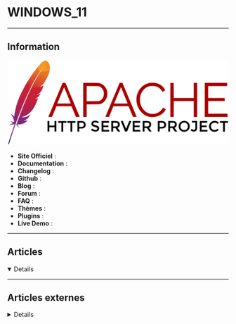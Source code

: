 # WINDOWS_11
----

## <i class="fa-solid fa-hashtag"></i> Information

![Logo](../../_media/apps/apache_http_server/apache_http_server_logo.svg ':size=250 :no-zoom')


> <i class="fa-solid fa-quote-left"></i>  <i class="fa-solid fa-quote-left fa-rotate-180"></i>


- <i class="fa-solid fa-globe"></i> **Site Officiel** : 
- <i class="fa-solid fa-book"></i> **Documentation** : 
- <i class="fa-solid fa-file-circle-question"></i> **Changelog** : 
- <i class="fa-brands fa-github"></i> **Github** : 
- <i class="fab fa-blogger-b"></i> **Blog** :
- <i class="fas fa-comments"></i> **Forum** :
- <i class="far fa-question-circle"></i> **FAQ** : 
- <i class="far fa-calendar-alt"></i> **Thèmes** : 
- <i class="fas fa-tools"></i> **Plugins** : 
- <i class="far fa-calendar-alt"></i> **Live Demo** : 

---

## <i class="fa-regular fa-newspaper"></i> Articles

<details open>

</details>

---

## <i class="fa-solid fa-glasses"></i> Articles externes

<details>

- [Réparer Windows 11 sans perdre ses données](https://lecrabeinfo.net/reparer-windows-11-sans-perdre-ses-donnees.html)
- [Mise à niveau Windows 10 vers Windows 11 sur un PC non compatible](https://www.it-connect.fr/mise-a-niveau-windows-10-vers-windows-11-sur-un-pc-non-compatible/)
- [Windows 11 : forcer la mise à jour 24H2 sur un PC non compatible](https://lecrabeinfo.net/windows-11-forcer-la-mise-a-jour-24h2-sur-un-pc-non-compatible.html)
- [Installer Windows 11 sur un PC non compatible (grâce à une simple ligne de commande !)](https://lecrabeinfo.net/installer-windows-11-sur-un-pc-non-compatible-grace-a-une-simple-ligne-de-commande.html)
- [Forcer la mise à niveau vers Windows 11 sur un PC non compatible](https://lecrabeinfo.net/forcer-la-mise-a-niveau-vers-windows-11-sur-un-pc-non-compatible.html)
- [Méthodes d’installation de Windows 11](https://support.microsoft.com/fr-fr/windows/m%C3%A9thodes-d-installation-de-windows-11-e0edbbfb-cfc5-4011-868b-2ce77ac7c70e)
- [Rufus : créer une clé USB de Windows 11 pour PC non compatibles (contourner TPM, CPU, compte Microsoft…)](https://lecrabeinfo.net/rufus-creer-une-cle-usb-de-windows-11-pour-pc-non-compatibles-contourner-tpm-cpu-compte-microsoft.html)
- [Win 11 FiX KiT : créer un ISO de Windows 11 24H2 pour les PC non compatibles](https://lecrabeinfo.net/win-11-fix-kit-creer-un-iso-de-windows-11-24h2-pour-les-pc-non-compatibles.html)
- [[Windows 11/10] Comment désactiver le démarrage rapide sous Windows](https://www.asus.com/fr/support/faq/1045548/)
- [Windows 11 : vous ne comprenez plus rien aux mises à jour ? Microsoft déploie (enfin) un guide pour y voir plus clair !](https://www.clubic.com/actualite-559308-windows-11-vous-ne-comprenez-plus-rien-aux-mises-a-jour-microsoft-deploie-enfin-un-guide-pour-y-voir-plus-clair.html)
- [Windows 11 24H2 : Microsoft ajoute un outil de récupération rapide pour les PC en panne de démarrage](https://www.clubic.com/actualite-559647-windows-11-24h2-microsoft-ajoute-un-outil-de-recuperation-rapide-pour-les-pc-en-panne-de-demarrage.html)
- [4 Ways to Access the Task Manager on Windows 11](https://www.makeuseof.com/how-to-access-task-manager-on-windows-11/)
- [9 Things to Do Before Updating to Windows 11](https://www.makeuseof.com/things-to-do-before-updating-to-windows-11/)
- [Back to Basics: How to change the default save location in Windows 11](https://www.ghacks.net/2021/10/28/back-to-basics-how-to-change-the-default-save-location-in-windows-11/)
- [Can Your PC Run Windows 11? Check These System Requirements](https://www.makeuseof.com/can-your-pc-run-windows-11/)
- [Comment définir Chrome par défaut sous Windows 11 ?](https://www.it-connect.fr/comment-definir-chrome-par-defaut-sous-windows-11/)
- [Comment installer Windows 11 sur un PC non compatible ?](https://www.it-connect.fr/comment-installer-windows-11-sur-un-pc-non-compatible/)
- [Comment télécharger l’image ISO de Windows 11 ?](https://www.it-connect.fr/comment-telecharger-limage-iso-de-windows-11/)
- [Comment télécharger l’image ISO de Windows 11 ?](https://www.it-connect.fr/comment-telecharger-limage-iso-de-windows-11/)
- [Create Windows 11 bootable USB drive with no TPM & no Secure Boot](https://www.how2shout.com/how-to/create-windows-11-bootable-usb-drive-with-no-tpm-no-secure-boot.html)
- [Download Official Windows 11 Enterprise VM image for VMWare, Hyper-V, VirtualBox & Parallels](https://www.how2shout.com/news/download-official-windows-11-enterprise-vm-image-for-vmware-hyper-v-virtualbox-parallels.html)
- [Finally, Download Windows 11 ISO from offcial Microsoft.com](https://www.how2shout.com/how-to/finally-download-windows-11-iso-from-offcial-microsoft-com.html)
- [Find out if your computer supports TPM](https://www.ghacks.net/2016/05/16/find-out-if-your-computer-supports-tpm/)
- [Here are all the wallpapers from Windows 11](https://www.ghacks.net/2021/06/20/here-are-all-the-wallpapers-from-windows-11/)
- [How Microsoft Is Fixing Windows Updates in Windows 11](https://www.makeuseof.com/microsoft-windows-11-fixing-windows-updates/)
- [How to Add Icons to the Desktop in Windows 11](https://www.makeuseof.com/how-to-add-icon-to-desktop-windows/)
- [How to Add or Remove Startup Programs in Windows 11](https://www.makeuseof.com/how-to-add-remove-startup-programs-windows-11/)
- [How to assign graphics performance preferences to Windows 11 programs](https://www.ghacks.net/2021/10/29/how-to-assign-graphics-performance-preferences-to-windows-11-programs/)
- [How to block the Windows 11 update](https://www.ghacks.net/2021/07/06/how-to-block-the-windows-11-update/)
- [How to change default programs on Windows 11](https://www.ghacks.net/2021/10/27/how-to-change-default-programs-on-windows-11/)
- [How to Change DNS Settings in Windows 11](https://www.makeuseof.com/change-dns-settings-windows-11/)
- [How to change network names on Windows 11](https://www.ghacks.net/2021/10/25/how-to-change-network-names-on-windows-11/)
- [How to change the Windows 11 taskbar size](https://www.ghacks.net/2021/06/30/how-to-change-the-windows-11-taskbar-size/)
- [How to check if Windows 11 is activated](https://www.ghacks.net/2021/10/25/how-to-check-if-windows-11-is-activated/)
- [How to Check the Build and Version of Windows 11](https://www.makeuseof.com/check-build-and-version-windows-11/)
- [How to Check Your TPM Version Before Upgrading to Windows 11](https://www.makeuseof.com/how-to-check-tpm-version-windows-11/)
- [How to Clean Install Windows 11](https://www.makeuseof.com/how-to-clean-install-windows-11/)
- [How to Create Virtual Desktops in Windows 11](https://www.makeuseof.com/how-to-create-virtual-desktops-in-windows-11/)
- [How to Customize Windows 11 with ThisIsWin11](https://www.makeuseof.com/how-to-customize-windows-11-with-thisiswin11/)
- [How to Downgrade From Windows 11 to Windows 10](https://www.makeuseof.com/windows-11-downgrade-to-windows-10/)
- [How to Download and Use the Windows 11 Wallpapers](https://www.makeuseof.com/download-windows-11-wallpapers/)
- [How to download Windows 11](https://www.ghacks.net/2021/10/05/how-to-download-windows-11/)
- [How to Dual Boot Windows 11 with Windows 10](https://www.makeuseof.com/windows-11-windows-10-dual-boot/)
- [How to enable the hidden Windows 11 administrator account](https://www.ghacks.net/2021/10/01/how-to-enable-the-hidden-windows-11-administrator-account/)
- [How to enable TPM 2.0 on your PC](https://www.ghacks.net/2021/09/12/find-out-if-your-pc-supports-tpm-2-0/)
- [How to Enable TPM and Secure Boot Before Upgrading to Windows 11](https://www.makeuseof.com/how-enable-tpm-secure-boot-before-upgrading-windows-11/)
- [How to enable Windows 11 Style Menus in Google Chrome](https://www.ghacks.net/2021/10/03/how-to-enable-windows-11-style-menus-in-google-chrome/)
- [How to Fix No Audio in Windows 11](https://www.makeuseof.com/fix-no-audio-windows-11/)
- [How to fix screen flickering in Windows 11](https://www.ghacks.net/2021/10/29/fix-screen-flickering-windows-11/)
- [How to Fix the "This PC Can't Run Windows 11 Error"](https://www.makeuseof.com/fix-this-pc-cant-run-windows-11-error/)
- [How to Fix the Windows 11 Installation Assistant Error 0x8007007f](https://www.makeuseof.com/how-to-fix-windows-11-installation-assistant-error-0x8007007f/)
- [How to hide Recommended items in Windows 11's Start Menu](https://www.ghacks.net/2021/08/16/how-to-hide-recommended-items-in-windows-11s-start-menu/)
- [How to install Android apps on Windows 11](https://www.ghacks.net/2021/10/25/how-to-install-android-apps-on-windows-11/)
- [How to install Windows 11 without TPM 2.0](https://www.ghacks.net/2021/10/05/how-to-install-windows-11-without-tpm-2-0/)
- [How to Make an Unsupported Windows 11 PC Compatible by Editing the Registry](https://www.makeuseof.com/how-to-make-unsupported-windows-11-pc-compatible/)
- [How to manage search indexing on Windows 11](https://www.ghacks.net/2021/10/26/how-to-manage-search-indexing-on-windows-11/)
- [How to Natively Convert HEIC Files in Windows 10 and 11](https://www.makeuseof.com/how-to-natively-convert-heic-windows-10-11/)
- [How to remove Chat from the taskbar in Windows 11 and hide the slider button from the Settings](https://www.ghacks.net/2021/10/22/how-to-remove-chat-in-windows-11/)
- [How to Remove the Chat Button From Windows 11 Taskbar](https://www.makeuseof.com/how-to-remove-chat-button-windows-11-taskbar/)
- [How to Reset Your Network Settings on Windows 11](https://www.makeuseof.com/reset-network-settings-windows-11/)
- [How to restore the classic File Explorer context menu in Windows 11](https://www.ghacks.net/2021/10/04/how-to-restore-the-classic-file-explorer-context-menu-in-windows-11/)
- [How to restore the Windows Photo Viewer in Windows 11](https://www.ghacks.net/2021/10/26/how-to-restore-the-windows-photo-viewer-in-windows-11/)
- [How to Set Up a VPN in Windows 11](https://www.makeuseof.com/how-to-set-up-vpn-windows-11/)
- [How to Set Up Accessibility Options on Windows 11](https://www.makeuseof.com/how-to-set-up-accessibility-options-windows-11/)
- [How to sign-in to Windows 11 automatically](https://www.ghacks.net/2021/10/10/how-to-sign-in-to-windows-11-automatically/)
- [How to Take Screenshots in Windows 11 Using Snip and Sketch](https://www.makeuseof.com/windows-11-take-screenshots-using-snip-and-sketch/)
- [How to Turn Fast Startup On or Off in Windows 11](https://www.makeuseof.com/windows-11-turn-on-or-off-fast-startup/)
- [How to uninstall Widgets in Windows 11](https://www.ghacks.net/2021/10/08/how-to-uninstall-widgets-in-windows-11/)
- [How to Upgrade to Windows 11 for Free Right Now](https://www.makeuseof.com/how-to-upgrade-to-windows-11-for-free-right-now/)
- [How to Use and Customize the Windows 11 Quick Settings Menu](https://www.makeuseof.com/windows-11-customize-quick-settings-menu/)
- [How to Use Bluetooth on Windows 11](https://www.makeuseof.com/windows-11-use-bluetooth/)
- [How to Use the New Windows 11 Focus Sessions](https://www.makeuseof.com/how-to-use-windows-11-focus-sessions/)
- [Is It Okay to Install Windows 11 on an Incompatible PC?](https://www.makeuseof.com/is-it-okay-install-windows-11-on-incompatible-pc/)
- [Is It Worth Upgrading to Windows 11?](https://www.makeuseof.com/is-it-worth-upgrading-to-windows-11/)
- [Is Windows 11 Free?](https://www.ghacks.net/2021/10/06/is-windows-11-free/)
- [Lancement de Windows 11 : quels sont les problèmes connus ?](https://www.it-connect.fr/lancement-de-windows-11-quels-sont-les-problemes-connus/)
- [Microsoft Is Auto-Installing PC Health Check on Windows 10: Here's What It Does](https://www.makeuseof.com/microsoft-auto-installing-windows-10-health-check/)
- [Microsoft Launches Windows 11: Here's How to Get It](https://www.makeuseof.com/microsoft-launches-windows-11-heres-how-to-get-it/)
- [Microsoft may adjust Windows 11 minimum system requirements](https://www.ghacks.net/2021/06/29/microsoft-may-adjust-windows-11-minimum-system-requirements/)
- [Microsoft posts instructions for upgrading to Windows 11 on unsupported PCs](https://www.ghacks.net/2021/10/06/microsoft-posts-instructions-for-upgrading-to-windows-11-on-unsupported-pcs/)
- [Microsoft publie les prérequis de Windows 11](https://www.it-connect.fr/microsoft-publie-les-prerequis-de-windows-11/)
- [Microsoft releases the first build of the Windows 11 Insider Preview to the Dev Channel, here's how to download it](https://www.ghacks.net/2021/06/29/microsoft-releases-the-first-build-of-the-windows-11-insider-preview-to-the-dev-channel-heres-how-to-download-it/)
- [Microsoft's Windows 11 compatibility app PC Health Check is available for everyone now](https://www.ghacks.net/2021/09/21/microsofts-windows-11-compatibility-app-pc-health-check-is-available-for-everyone-now/)
- [Mise à niveau de Windows 7 vers Windows 11 : ce ne sera pas simple !](https://www.it-connect.fr/mise-a-niveau-de-windows-7-vers-windows-11-ce-ne-sera-pas-simple/)
- [Mise à niveau Windows 10 vers Windows 11 sur un PC non compatible](https://www.it-connect.fr/mise-a-niveau-windows-10-vers-windows-11-sur-un-pc-non-compatible/)
- [Puce TPM 2.0 : à quoi ça sert ? comment l’activer sur son PC ?](https://www.it-connect.fr/puce-tpm-2-0-a-quoi-ca-sert-comment-lactiver-sur-son-pc/)
- [Say Goodbye to Blue Screen of Death (BSOD) errors in Windows 11](https://www.ghacks.net/2021/07/02/say-goodbye-to-blue-screen-of-death-bsod-errors-in-windows-11/)
- [Should You Upgrade to Windows 11 Immediately?](https://www.makeuseof.com/should-you-upgrade-to-windows-11-immediately/)
- [Téléchargement de Windows 11](https://www.microsoft.com/fr-fr/software-download/windows11)
- [Try this fix if you get "This pc can't run Windows 11" during setup](https://www.ghacks.net/2021/07/06/try-this-fix-if-you-get-this-pc-cant-run-windows-11-during-setup/)
- [Vérifiez si votre PC est compatible Windows 11 avec WhyNotWin11](https://www.it-connect.fr/verifiez-si-votre-pc-est-compatible-windows-11-avec-whynotwin11/)
- [Want to Switch Your Default Browser in Windows 11? Microsoft Just Made It Harder](https://www.makeuseof.com/switch-your-default-browser-in-windows-11/)
- [Want Windows 11 for Free? Here's What You Need](https://www.makeuseof.com/want-windows-11-for-free-heres-what-you-need/)
- [What DirectStorage Means for Windows 11 Gamers](https://www.makeuseof.com/what-directstorage-means-windows-11-gamers/)
- [What does "This PC doesn't currently meet all the system requirements for Windows 11" mean?](https://www.ghacks.net/2021/10/05/what-does-this-pc-doesnt-currently-meet-all-the-system-requirements-for-windows-11-mean/)
- [What is TPM and why does Windows 11 require it?](https://www.ghacks.net/2021/10/06/what-is-tpm-and-why-does-windows-11-require-it/)
- [What Is Virtualization Based Security in Windows?](https://www.makeuseof.com/what-is-virtualization-based-security-windows/)
- [When Can I Install Windows 11? Am I Eligible to Upgrade to Windows 11? Your Questions Answered.](https://www.makeuseof.com/when-can-i-install-windows-11/)
- [When will Windows 10 users be able to upgrade to Windows 11 for free? Microsoft confuses again](https://www.ghacks.net/2021/06/28/when-will-windows-10-users-be-able-to-upgrade-to-windows-11-for-free-microsoft-confuses-again/)
- [When You Will Be Able to Upgrade to Windows 11](https://www.makeuseof.com/when-you-can-upgrade-to-windows-11/)
- [WhyNotWin11](https://github.com/rcmaehl/WhyNotWin11)
- [Win11SysCheck and WhyNotWin11 tell you why your PC is incompatible with Windows 11](https://www.ghacks.net/2021/06/27/win11syscheck-and-whynotwin11-tell-you-why-your-pc-is-incompatible-with-windows-11/)
- [Windows 11 : comment supprimer le dossier Windows.old ?](https://www.it-connect.fr/windows-11-comment-supprimer-le-dossier-windows-old/)
- [Windows 11 : il n’est plus possible d’activer le menu Démarrer de Windows 10](https://www.it-connect.fr/windows-11-il-nest-plus-possible-dactiver-le-menu-demarrer-de-windows-10/)
- [Windows 11 : Microsoft sort un guide pour vous expliquer comment utiliser les passkeys](https://www.clubic.com/actualite-528993-windows-11-microsoft-sort-un-guide-vous-pour-vous-expliquer-comment-y-utiliser-les-passkeys.html)
- [Windows 11 et TPM 2.0 : comment l'activer pour éviter la panique ?](https://www.clubic.com/windows-os/actualite-376035-windows-11-et-tpm-2-0-comment-l-activer-pour-eviter-la-panique-.html?_ope=eyJndWlkIjoiMTNmOTVmMWQ3MTY4MWZmMDIxZjBlYzkyMzQ2NmFmNGYifQ%3D%3D)
- [Windows 11 Home vs. Pro: Which Is Best for You?](https://www.makeuseof.com/windows-11-home-vs-pro-which-is-best-for-you/)
- [Windows 11 intègre une fonctionnalité optionnelle nommée TPM Diagnostics](https://www.it-connect.fr/windows-11-integre-une-fonctionnalite-optionnelle-nommee-tpm-diagnostics/)
- [Windows 11 Is Big on Privacy: Here's Everything You Can Adjust](https://www.makeuseof.com/windows-11-privacy-options-explained/)
- [Windows 11 Is Breaking People's Taskbars: Here's How to Fix That](https://www.makeuseof.com/windows-11-breaking-peoples-taskbars/)
- [Windows 11 Is Much More Secure Than Windows 10: Here's Why](https://www.makeuseof.com/windows-11-more-secure-windows-10/)
- [Windows 11 pourra s’installer sans restrictions, mais avec un inconvénient majeur !](https://www.it-connect.fr/windows-11-pourra-sinstaller-sans-restrictions-mais-avec-un-inconvenient-majeur/)
- [Windows 11 Requirements Check Tool offers details on why a PC is not compatible with Windows 11](https://www.ghacks.net/2021/09/07/windows-11-requirements-check-tool-offers-details-on-why-a-pc-is-not-compatible-with-windows-11/)
- [Windows 11 Taskbar not hiding? Here is a fix!](https://www.ghacks.net/2021/11/01/windows-11-taskbar-not-hiding-here-is-a-fix/)
- [Windows 11 Testers Get Taste of New Mail, Calendar, and Calculator Apps](https://www.makeuseof.com/windows-11-new-mail-calendar-calculator-apps/)
- [Windows 11 WILL Run on Old PCs After All](https://www.makeuseof.com/windows-11-will-run-on-old-pcs/)
- [Windows 11 will tell you how long it will take to install updates](https://www.ghacks.net/2021/07/01/windows-11-will-tell-you-how-long-it-will-take-to-install-updates/)
- [Windows 11: list of known issues and resolved issues](https://www.ghacks.net/2021/10/09/windows-11-list-of-known-issues-and-resolved-issues/)
- [Windows 11: one feature update per year and longer support cycles](https://www.ghacks.net/2021/07/05/windows-11-one-feature-update-per-year-and-longer-support-cycles/)
- [Windows 11's Task Manager now displays the site name, icon, tab title for Microsoft Edge processes](https://www.ghacks.net/2021/10/13/windows-11-task-manager-microsoft-edge-processes/)
- [You Can Now Try Windows 11 in Your Browser. Here's How...](https://www.makeuseof.com/try-windows-11-in-your-browser/)
- [Your PC is not compatible with Windows 11? Here are your options!](https://www.ghacks.net/2021/07/29/your-pc-is-not-compatible-with-windows-11-here-are-your-options/)

</details>